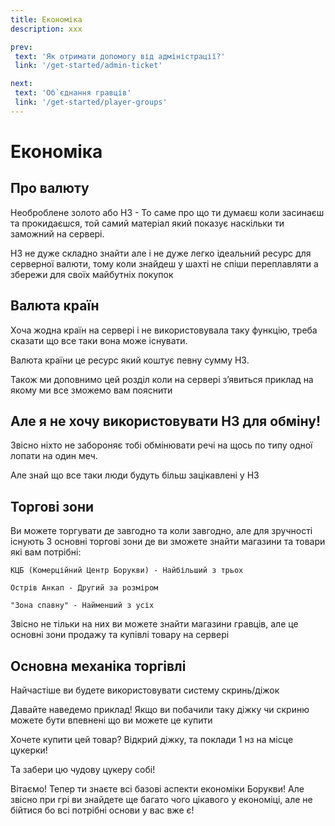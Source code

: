 ```yaml
---
title: Економіка
description: xxx

prev:
 text: 'Як отримати допомогу від адміністрації?'
 link: '/get-started/admin-ticket'

next:
 text: 'Об`єднання гравців'
 link: '/get-started/player-groups'
---
```


<!--
Важливо писати Об`єднання гравців через ` (тільда), бо інакше не буде працювати
-->

<!-- 
TODO:
1. Переписати текст
-->

# Економіка
## Про валюту
<!-- Сюди треба оновлену картинку -->
Необроблене золото або НЗ - То саме про що ти думаєш коли засинаєш та прокидаєшся, той самий матеріал який показує наскільки ти заможний на сервері.

НЗ не дуже складно знайти але і не дуже легко ідеальний ресурс для серверної валюти, тому коли знайдеш у шахті не спіши переплавляти а збережи для своїх майбутніх покупок

## Валюта країн
Хоча жодна країн на сервері і не використовувала таку функцію, треба сказати що все таки вона може існувати.

Валюта країни це ресурс який  коштує певну сумму НЗ.

Також ми доповнимо цей розділ коли на сервері з’явиться приклад на якому ми все зможемо вам пояснити

## Але я не хочу використовувати НЗ для обміну!
Звісно ніхто не забороняє тобі обмінювати речі на щось по типу одної лопати на один меч. 

Але знай що все таки люди будуть більш зацікавлені у НЗ

## Торгові зони
Ви можете торгувати де завгодно та коли завгодно, але для зручності існують 3 основні торгові зони де ви зможете знайти магазини та товари які вам потрібні:

    КЦБ (Комерційний Центр Борукви) - Найбільший з трьох

    Острів Анкап - Другий за розміром

    "Зона спавну" - Найменший з усіх

Звісно не тільки на них ви можете знайти магазини гравців, але це основні зони продажу та купівлі товару на сервері

## Основна механіка торгівлі
Найчастіше ви будете використовувати систему скринь/діжок

Давайте наведемо приклад!
Якщо ви побачили таку діжку чи скриню можете бути впевнені що ви можете це купити
<!-- Сюди треба оновлену картинку -->
Хочете купити цей товар? Відкрий діжку, та поклади 1 нз на місце цукерки!
<!-- Сюди треба оновлену картинку -->
Та забери цю чудову цукеру собі!

Вітаємо! Тепер ти знаєте всі базові аспекти економіки Борукви! Але звісно при грі ви знайдете ще багато чого цікавого у економіці, але не бійтися бо всі потрібні основи у вас вже є!